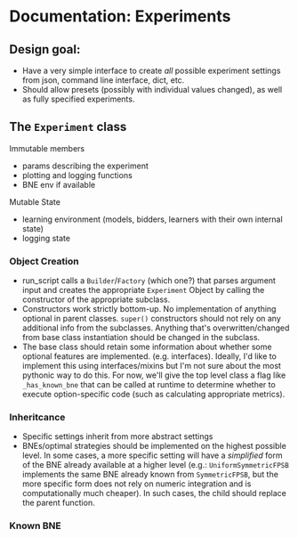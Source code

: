 # Documentation: Experiments

## Design goal:
* Have a very simple interface to create _all_ possible experiment settings from json, command line interface, dict, etc.
* Should allow presets (possibly with individual values changed), as well as fully specified experiments.


## The `Experiment` class

Immutable members
* params describing the experiment
* plotting and logging functions
* BNE env if available

Mutable State
* learning environment (models, bidders, learners with their own internal state)
* logging state

### Object Creation

* run_script calls a `Builder`/`Factory` (which one?) that parses argument input and creates the appropriate `Experiment` Object by calling the constructor of the appropriate subclass.
* Constructors work strictly bottom-up. No implementation of anything optional in parent classes. `super()` constructors should not rely on any additional info from the subclasses. Anything that's overwritten/changed from base class instantiation should be changed in the subclass.
* The base class should retain some information about whether some optional features are implemented. (e.g. interfaces). Ideally, I'd like to implement this using interfaces/mixins but I'm not sure about the most pythonic way to do this. For now, we'll give the top level class a flag like `_has_known_bne` that can be called at runtime to determine whether to execute option-specific code (such as calculating appropriate metrics).



### Inheritcance
* Specific settings inherit from more abstract settings
* BNEs/optimal strategies should be implemented on the highest possible level. In some cases, a more specific setting will have a _simplified_ form of the BNE already available at a higher level (e.g.: `UniformSymmetricFPSB` implements the same BNE already known from `SymmetricFPSB`, but the more specific form does not rely on numeric integration and is computationally much cheaper). In such cases, the child should replace the parent function.

### Known BNE